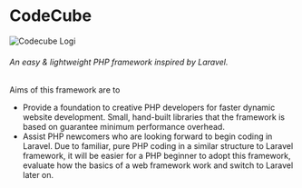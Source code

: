 # CodeCube
![Codecube Logi](https://www.codecubeit.com/wp-content/uploads/2018/05/main_logo.png)
###### An easy & lightweight PHP framework inspired by Laravel.
Aims of this framework are to
- Provide a foundation to creative PHP developers for faster dynamic website development. Small, hand-built libraries that the framework is based on guarantee minimum performance overhead.  
- Assist PHP newcomers who are looking forward to begin coding in Laravel. Due to familiar, pure PHP coding in a similar structure to Laravel framework, it will be easier for a PHP beginner to adopt this framework, evaluate how the basics of a web framework work and switch to Laravel later on. 
 
